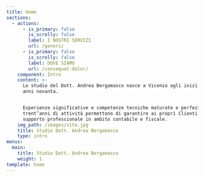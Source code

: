 ```yaml
---
title: Home
sections:
  - actions:
      - is_primary: false
        is_scrolly: false
        label: I NOSTRI SERVIZI
        url: /generic
      - is_primary: false
        is_scrolly: false
        label: DOVE SIAMO
        url: /consequat-dolor/
    component: Intro
    content: >-
      Lo studio del Dott. Andrea Bergamasco nasce a Vicenza agli inizi degli
      anni novanta.


      Esperienze significative e competenze tecniche maturate e perfezionate in
      trent’anni di attività permettono di garantire ai propri Clienti un
      supporto professionale in ambito contabile e fiscale.
    img_path: /images/sito.jpg
    title: Studio Dott. Andrea Bergamasco
    type: intro
menus:
  main:
    title: Studio Dott. Andrea Bergamasco
    weight: 1
template: home
---
```


